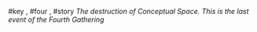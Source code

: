 #key , #four , #story
*The destruction of Conceptual Space. This is the last event of the Fourth Gathering*